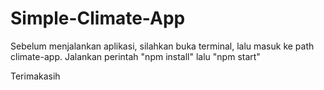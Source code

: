 # Simple-Climate-App

Sebelum menjalankan aplikasi, silahkan buka terminal, lalu masuk ke path climate-app.
Jalankan perintah "npm install" lalu "npm start"

Terimakasih
